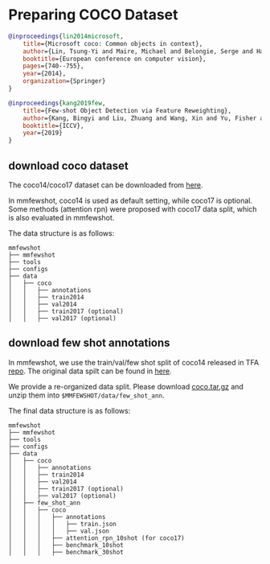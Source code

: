 # Preparing COCO Dataset

<!-- [DATASET] -->

```bibtex
@inproceedings{lin2014microsoft,
    title={Microsoft coco: Common objects in context},
    author={Lin, Tsung-Yi and Maire, Michael and Belongie, Serge and Hays, James and Perona, Pietro and Ramanan, Deva and Doll{\'a}r, Piotr and Zitnick, C Lawrence},
    booktitle={European conference on computer vision},
    pages={740--755},
    year={2014},
    organization={Springer}
}

@inproceedings{kang2019few,
    title={Few-shot Object Detection via Feature Reweighting},
    author={Kang, Bingyi and Liu, Zhuang and Wang, Xin and Yu, Fisher and Feng, Jiashi and Darrell, Trevor},
    booktitle={ICCV},
    year={2019}
}
```

## download coco dataset

The coco14/coco17 dataset can be downloaded from [here](https://cocodataset.org/#download).

In mmfewshot, coco14 is used as default setting, while coco17 is optional.
Some methods (attention rpn) were proposed with coco17 data split, which is also evaluated in mmfewshot.

The data structure is as follows:

```none
mmfewshot
├── mmfewshot
├── tools
├── configs
├── data
│   ├── coco
│   │   ├── annotations
│   │   ├── train2014
│   │   ├── val2014
│   │   ├── train2017 (optional)
│   │   ├── val2017 (optional)
```

## download few shot annotations

In mmfewshot, we use the train/val/few shot split of coco14 released in TFA [repo](https://github.com/ucbdrive/few-shot-object-detection).
The original data spilt can be found in [here](http://dl.yf.io/fs-det/datasets/cocosplit/).

We provide a re-organized data split.
Please download [coco.tar.gz](https://download.openmmlab.com/mmfewshot/few_shot_ann/coco.tar.gz)
and unzip them into `$MMFEWSHOT/data/few_shot_ann`.

The final data structure is as follows:

```none
mmfewshot
├── mmfewshot
├── tools
├── configs
├── data
│   ├── coco
│   │   ├── annotations
│   │   ├── train2014
│   │   ├── val2014
│   │   ├── train2017 (optional)
│   │   ├── val2017 (optional)
│   ├── few_shot_ann
│   │   ├── coco
│   │   │   ├── annotations
│   │   │   │   ├── train.json
│   │   │   │   ├── val.json
│   │   │   ├── attention_rpn_10shot (for coco17)
│   │   │   ├── benchmark_10shot
│   │   │   ├── benchmark_30shot
```
